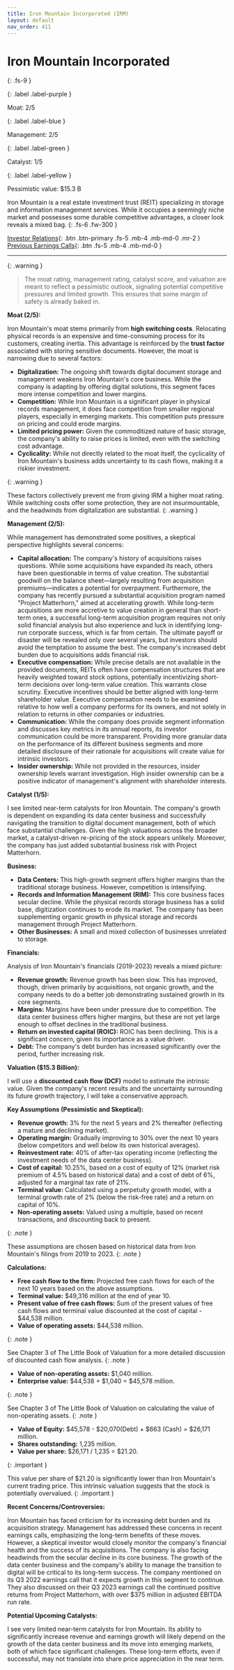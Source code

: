 ```yaml
---
title: Iron Mountain Incorporated (IRM)
layout: default
nav_order: 411
---
```


# Iron Mountain Incorporated
{: .fs-9 }

{: .label .label-purple }

Moat: 2/5

{: .label .label-blue }

Management: 2/5

{: .label .label-green }

Catalyst: 1/5

{: .label .label-yellow }

Pessimistic value: $15.3 B

Iron Mountain is a real estate investment trust (REIT) specializing in storage and information management services. While it occupies a seemingly niche market and possesses some durable competitive advantages, a closer look reveals a mixed bag.
{: .fs-6 .fw-300 }

[Investor Relations](https://www.google.com/search?q=IRM+investor+relations){: .btn .btn-primary .fs-5 .mb-4 .mb-md-0 .mr-2 }
[Previous Earnings Calls](https://discountingcashflows.com/company/IRM/transcripts/){: .btn .fs-5 .mb-4 .mb-md-0 }

---

{: .warning } 
>The moat rating, management rating, catalyst score, and valuation are meant to reflect a pessimistic outlook, signaling potential competitive pressures and limited growth. This ensures that some margin of safety is already baked in.


**Moat (2/5):**

Iron Mountain's moat stems primarily from **high switching costs**.  Relocating physical records is an expensive and time-consuming process for its customers, creating inertia. This advantage is reinforced by the **trust factor** associated with storing sensitive documents.  However, the moat is narrowing due to several factors:

* **Digitalization:**  The ongoing shift towards digital document storage and management weakens Iron Mountain's core business. While the company is adapting by offering digital solutions, this segment faces more intense competition and lower margins.
* **Competition:**  While Iron Mountain is a significant player in physical records management, it does face competition from smaller regional players, especially in emerging markets.  This competition puts pressure on pricing and could erode margins.
* **Limited pricing power:**  Given the commoditized nature of basic storage, the company's ability to raise prices is limited, even with the switching cost advantage.
* **Cyclicality:** While not directly related to the moat itself, the cyclicality of Iron Mountain's business adds uncertainty to its cash flows, making it a riskier investment.

{: .warning }

These factors collectively prevent me from giving IRM a higher moat rating. While switching costs offer some protection, they are not insurmountable, and the headwinds from digitalization are substantial. 
{: .warning }



**Management (2/5):**

While management has demonstrated some positives, a skeptical perspective highlights several concerns:

* **Capital allocation:** The company's history of acquisitions raises questions. While some acquisitions have expanded its reach, others have been questionable in terms of value creation.  The substantial goodwill on the balance sheet—largely resulting from acquisition premiums—indicates a potential for overpayment. Furthermore, the company has recently pursued a substantial acquisition program named "Project Matterhorn," aimed at accelerating growth. While long-term acquisitions are more accretive to value creation in general than short-term ones, a successful long-term acquisition program requires not only solid financial analysis but also experience and luck in identifying long-run corporate success, which is far from certain. The ultimate payoff or disaster will be revealed only over several years, but investors should avoid the temptation to assume the best. The company's increased debt burden due to acquisitions adds financial risk. 
* **Executive compensation:**  While precise details are not available in the provided documents, REITs often have compensation structures that are heavily weighted toward stock options, potentially incentivizing short-term decisions over long-term value creation.  This warrants close scrutiny.  Executive incentives should be better aligned with long-term shareholder value. Executive compensation needs to be examined relative to how well a company performs for its owners, and not solely in relation to returns in other companies or industries.
* **Communication:**  While the company does provide segment information and discusses key metrics in its annual reports, its investor communication could be more transparent.  Providing more granular data on the performance of its different business segments and more detailed disclosure of their rationale for acquisitions will create value for intrinsic investors.
* **Insider ownership:** While not provided in the resources, insider ownership levels warrant investigation.  High insider ownership can be a positive indicator of management's alignment with shareholder interests.


**Catalyst (1/5):**

I see limited near-term catalysts for Iron Mountain. The company's growth is dependent on expanding its data center business and successfully navigating the transition to digital document management, both of which face substantial challenges. Given the high valuations across the broader market,  a catalyst-driven re-pricing of the stock appears unlikely.  Moreover, the company has just added substantial business risk with Project Matterhorn.

**Business:**

* **Data Centers:** This high-growth segment offers higher margins than the traditional storage business. However, competition is intensifying.
* **Records and Information Management (RIM):**  This core business faces secular decline. While the physical records storage business has a solid base, digitization continues to erode its market. The company has been supplementing organic growth in physical storage and records management through Project Matterhorn.
* **Other Businesses:** A small and mixed collection of businesses unrelated to storage.

**Financials:**

Analysis of Iron Mountain's financials (2019-2023) reveals a mixed picture:

* **Revenue growth:**  Revenue growth has been slow.  This has improved, though, driven primarily by acquisitions, not organic growth, and the company needs to do a better job demonstrating sustained growth in its core segments.
* **Margins:** Margins have been under pressure due to competition.  The data center business offers higher margins, but these are not yet large enough to offset declines in the traditional business.
* **Return on invested capital (ROIC):** ROIC has been declining.  This is a significant concern, given its importance as a value driver. 
* **Debt:** The company's debt burden has increased significantly over the period, further increasing risk.


**Valuation ($15.3 Billion):**

I will use a **discounted cash flow (DCF)** model to estimate the intrinsic value. Given the company's recent results and the uncertainty surrounding its future growth trajectory, I will take a conservative approach.

**Key Assumptions (Pessimistic and Skeptical):**

* **Revenue growth:**  3% for the next 5 years and 2% thereafter (reflecting a mature and declining market).
* **Operating margin:**  Gradually improving to 30% over the next 10 years (below competitors and well below its own historical averages).
* **Reinvestment rate:** 40% of after-tax operating income (reflecting the investment needs of the data center business).
* **Cost of capital:** 10.25%, based on a cost of equity of 12% (market risk premium of 4.5% based on historical data) and a cost of debt of 6%, adjusted for a marginal tax rate of 21%.
* **Terminal value:**  Calculated using a perpetuity growth model, with a terminal growth rate of 2% (below the risk-free rate) and a return on capital of 10%.
* **Non-operating assets:** Valued using a multiple, based on recent transactions, and discounting back to present.

{: .note }

These assumptions are chosen based on historical data from Iron Mountain's filings from 2019 to 2023.
{: .note }



**Calculations:**

* **Free cash flow to the firm:** Projected free cash flows for each of the next 10 years based on the above assumptions.
* **Terminal value:**  $49,316 million at the end of year 10.
* **Present value of free cash flows:** Sum of the present values of free cash flows and terminal value discounted at the cost of capital - $44,538 million.
* **Value of operating assets:** $44,538 million.

{: .note }

See Chapter 3 of The Little Book of Valuation for a more detailed discussion of discounted cash flow analysis.
{: .note }


* **Value of non-operating assets:** $1,040 million.
* **Enterprise value:**  $44,538 + $1,040 = $45,578 million.

{: .note }

See Chapter 3 of The Little Book of Valuation on calculating the value of non-operating assets.
{: .note }


* **Value of Equity:** $45,578 - $20,070(Debt) + $663 (Cash) = $26,171 million.
* **Shares outstanding:** 1,235 million.
* **Value per share:** $26,171 / 1,235 = $21.20.


{: .important }

This value per share of $21.20 is significantly lower than Iron Mountain's current trading price.  This intrinsic valuation suggests that the stock is potentially overvalued.
{: .important }


**Recent Concerns/Controversies:**

Iron Mountain has faced criticism for its increasing debt burden and its acquisition strategy.  Management has addressed these concerns in recent earnings calls, emphasizing the long-term benefits of these moves.  However, a skeptical investor would closely monitor the company's financial health and the success of its acquisitions.  The company is also facing headwinds from the secular decline in its core business.  The growth of the data center business and the company's ability to manage the transition to digital will be critical to its long-term success.  The company mentioned on its Q3 2022 earnings call that it expects growth in this segment to continue. They also discussed on their Q3 2023 earnings call the continued positive returns from Project Matterhorn, with over $375 million in adjusted EBITDA run rate.

**Potential Upcoming Catalysts:**

I see very limited near-term catalysts for Iron Mountain.  Its ability to significantly increase revenue and earnings growth will likely depend on the growth of the data center business and its move into emerging markets, both of which face significant challenges.  These long-term efforts, even if successful, may not translate into share price appreciation in the near term.